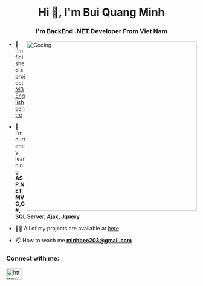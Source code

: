 
<h1 align="center">Hi 👋, I'm Bui Quang Minh</h1>
<h3 align="center">I'm BackEnd .NET Developer From Viet Nam</h3>

<img align="right" alt="Coding" width="450" src="https://scontent.fdad3-6.fna.fbcdn.net/v/t39.30808-6/343516685_613284204051846_6388941649174896359_n.jpg?_nc_cat=100&cb=99be929b-3346023f&ccb=1-7&_nc_sid=09cbfe&_nc_ohc=nhOScnVMsEgAX_oWoNF&_nc_ht=scontent.fdad3-6.fna&oh=00_AfCI0YpIKlSKGKw7dG9drFro2nBLGrp7xaZzp2MhiHb91w&oe=64A4A9E2">

- 🔭 I'm finished a project [MB English centre](https://github.com/Bminh1709/EnglishCenter_ASP.NetMVC)

- 🌱 I’m currently learning **ASP.NET MVC,C#, SQL Server, Ajax, Jquery**

- 👨‍💻 All of my projects are available at [here](https://github.com/Bminh1709?tab=repositories)

- 📫 How to reach me **minhbee203@gmail.com**

<h3 align="left">Connect with me:</h3>
<p align="left">
<a href="https://www.facebook.com/bmint1709/" target="blank"><img align="center" src="https://raw.githubusercontent.com/rahuldkjain/github-profile-readme-generator/master/src/images/icons/Social/facebook.svg" alt="https://www.facebook.com/thanle.trongkhanh.1" height="30" width="40" /></a>

